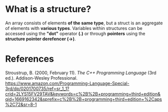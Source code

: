 # What is a structure? 

An array consists of elements **of the same type**, but a struct is an aggregate of elements with **various types**. Variables within 
structures can be accessed using the **"dot"** operator **(.)** or through **pointers** using the **structure pointer derefencer (->)**. 
  

  

# References 
Stroustrup, B. (2000, February 11). *The C++ Programming Language* (3rd ed.). Addison-Wesley Professional. <https://www.amazon.com/Programming-Language-Special-3rd/dp/0201700735/ref=sr_1_1?crid=2LYS15FV29TAV&keywords=c%2B%2B+programming+third+edition&qid=1669162342&sprefix=c%2B%2B+programming+third+edition+%2Caps%2C72&sr=8-1> 
